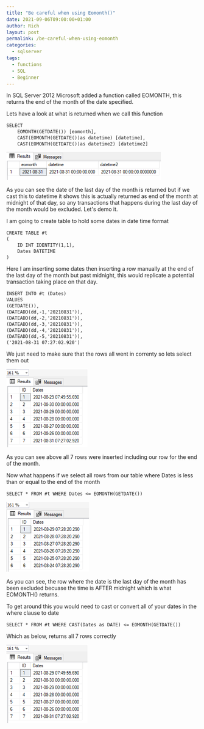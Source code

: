 ```yaml
---
title: "Be careful when using Eomonth()"
date: 2021-09-06T09:00:00+01:00
author: Rich
layout: post
permalink: /be-careful-when-using-eomonth
categories:
  - sqlserver
tags:
  - functions
  - SQL
  - Beginner
---
```


In SQL Server 2012 Microsoft added a function called EOMONTH, this returns the end of the month of the date specified. 

Lets have a look at what is returned when we call this function

<!--more-->

```
SELECT 
	EOMONTH(GETDATE()) [eomonth],
	CAST(EOMONTH(GETDATE())as datetime) [datetime],
	CAST(EOMONTH(GETDATE())as datetime2) [datetime2]
```

![](/img/eomonth-1.png)


As you can see the date of the last day of the month is returned but if we cast this to datetime it shows this is actually returned as end of the month at midnight of that day, so any transactions that happens during the last day of the month would be excluded. Let's demo it. 

I am going to create table to hold some dates in date time format

```
CREATE TABLE #t
( 
	ID INT IDENTITY(1,1),
	Dates DATETIME
)
```

Here I am inserting some dates then inserting a row manually at the end of the last day of the month but past midnight, this would replicate a potential transaction taking place on that day.

```
INSERT INTO #t (Dates)
VALUES
(GETDATE()),
(DATEADD(dd,-1,'20210831')),
(DATEADD(dd,-2,'20210831')),
(DATEADD(dd,-3,'20210831')),
(DATEADD(dd,-4,'20210831')),
(DATEADD(dd,-5,'20210831')),
('2021-08-31 07:27:02.920')
```

We just need to make sure that the rows all went in correnty so lets select them out 

![](/img/eomonth-2.png)

As you can see above all 7 rows were inserted including our row for the end of the month. 

Now what happens if we select all rows from our table where Dates is less than or equal to the end of the month

```
SELECT * FROM #t WHERE Dates <= EOMONTH(GETDATE())
```

![](/img/eomonth-4.png)

As you can see, the row where the date is the last day of the month has been excluded becuase the time is AFTER midnight which is what EOMONTH() returns. 

To get around this you would need to cast or convert all of your dates in the where clause to date 

```
SELECT * FROM #t WHERE CAST(Dates as DATE) <= EOMONTH(GETDATE())
```
Which as below, returns all 7 rows correctly

![](/img/eomonth-2.png)





